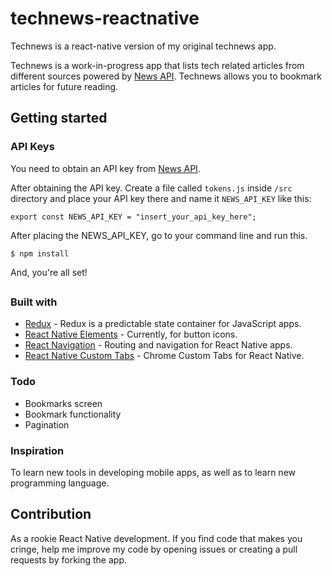 # technews-reactnative

Technews is a react-native version of my original technews app. 

Technews is a work-in-progress app that lists tech related articles from different sources powered by [News API](https://newsapi.org/). Technews allows you to bookmark articles for future reading.

## Getting started
### API Keys
You need to obtain an API key from [News API](https://newsapi.org/).

After obtaining the API key. Create a file called `tokens.js` inside `/src` directory and place your API key there and name it `NEWS_API_KEY` like this:
```
export const NEWS_API_KEY = "insert_your_api_key_here";
```

After placing the NEWS_API_KEY, go to your command line and run this.
```
$ npm install
```

And, you're all set!

##
### Built with
* [Redux](https://redux.js.orgr) - Redux is a predictable state container for JavaScript apps.
* [React Native Elements](https://react-native-training.github.io/react-native-elements/) - Currently, for button icons.
* [React Navigation](https://reactnavigation.org/) - Routing and navigation for React Native apps.
* [React Native Custom Tabs](https://github.com/droibit/react-native-custom-tabs) - Chrome Custom Tabs for React Native.

### Todo
* Bookmarks screen
* Bookmark functionality
* Pagination

### Inspiration
To learn new tools in developing mobile apps, as well as to learn new programming language.

## Contribution
As a rookie React Native development. If you find code that makes you cringe, help me improve my code by opening issues or creating a pull requests by forking the app.
